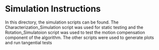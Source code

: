 # Simulation Instructions

In this directory, the simulation scripts  can be found. The Characterization_Simulation script was used for static testing and the Rotation_Simulatoion script was used to test the motion compensation component of the algorithm. The other scripts were used to generate plots and run tangential tests
